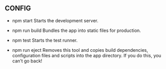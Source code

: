 
## CONFIG
 - npm start
    Starts the development server.

 - npm run build
    Bundles the app into static files for production.

 - npm test
    Starts the test runner.

 - npm run eject
    Removes this tool and copies build dependencies, configuration files
    and scripts into the app directory. If you do this, you can’t go back!